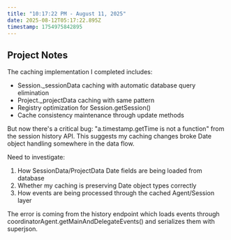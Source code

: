 ```yaml
---
title: "10:17:22 PM - August 11, 2025"
date: 2025-08-12T05:17:22.895Z
timestamp: 1754975842895
---
```


## Project Notes

The caching implementation I completed includes:
- Session._sessionData caching with automatic database query elimination
- Project._projectData caching with same pattern
- Registry optimization for Session.getSession()
- Cache consistency maintenance through update methods

But now there's a critical bug: "a.timestamp.getTime is not a function" from the session history API. This suggests my caching changes broke Date object handling somewhere in the data flow.

Need to investigate:
1. How SessionData/ProjectData Date fields are being loaded from database
2. Whether my caching is preserving Date object types correctly
3. How events are being processed through the cached Agent/Session layer

The error is coming from the history endpoint which loads events through coordinatorAgent.getMainAndDelegateEvents() and serializes them with superjson.
